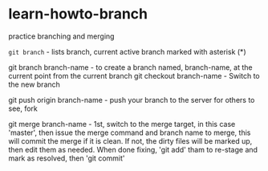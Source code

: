 learn-howto-branch
==================

practice branching and merging

`git branch`  - lists branch, current active branch marked with asterisk (*)

git branch branch-name - to create a branch named, branch-name, at the current point from the current branch
git checkout branch-name - Switch to the new branch

git push origin branch-name - push your branch to the server for others to see, fork

git merge branch-name - 1st, switch to the merge target, in this case 'master', then issue the merge command and branch name to merge, this will commit the merge if it is clean.  If not, the dirty files will be marked up, then edit them as needed.  When done fixing, 'git add' tham to re-stage and mark as resolved, then 'git commit'

